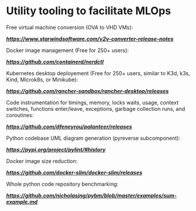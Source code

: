 # Utility tooling to facilitate MLOps

Free virtual machine conversion (OVA to VHD VMs):

  ***https://www.starwindsoftware.com/v2v-converter-release-notes***

Docker image management (Free for 250+ users):

***https://github.com/containerd/nerdctl***

Kubernetes desktop deployement (Free for 250+ users, similar to K3d, k3s, Kind, Microk8s, or Minikube):

***https://github.com/rancher-sandbox/rancher-desktop/releases***

Code instrumentation for timings, memory, locks waits, usage, context switches, functions enter/leave, exceptions, garbage collection runs, and coroutines:

***https://github.com/dfeneyrou/palanteer/releases***

Python codebase UML diagram generation (pyreverse subcomponent):

***https://pypi.org/project/pylint/#history***

Docker image size reduction:

***https://github.com/docker-slim/docker-slim/releases***

Whole python code repository benchmarking:

***https://github.com/nicholasjng/pybm/blob/master/examples/sum-example.md***
